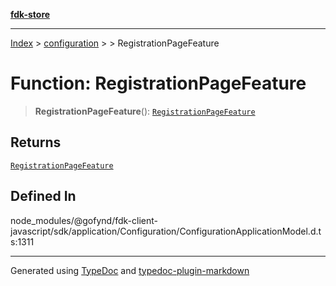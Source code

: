 [**fdk-store**](../../../README.md)
***

[Index](../../../API.md) > [configuration](../../README.md) > [<internal>](../README.md) > RegistrationPageFeature

# Function: RegistrationPageFeature

> **RegistrationPageFeature**(): [`RegistrationPageFeature`](../type-aliases/type-alias.RegistrationPageFeature.md)

## Returns

[`RegistrationPageFeature`](../type-aliases/type-alias.RegistrationPageFeature.md)

## Defined In

node\_modules/@gofynd/fdk-client-javascript/sdk/application/Configuration/ConfigurationApplicationModel.d.ts:1311

***
Generated using [TypeDoc](https://typedoc.org/) and [typedoc-plugin-markdown](https://www.npmjs.com/package/typedoc-plugin-markdown)
